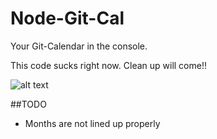 Node-Git-Cal
============

Your Git-Calendar in the console.

This code sucks right now.  Clean up will come!!


![alt text](https://raw.github.com/TerryMooreII/Node-Git-Cal/master/imgs/node-git-cal_ss.jpg "Screen Shot")	

##TODO

* Months are not lined up properly


